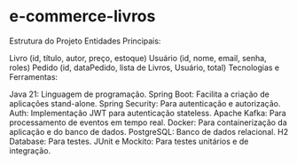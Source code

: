 # e-commerce-livros
Estrutura do Projeto
Entidades Principais:

Livro (id, título, autor, preço, estoque)
Usuário (id, nome, email, senha, roles)
Pedido (id, dataPedido, lista de Livros, Usuário, total)
Tecnologias e Ferramentas:

Java 21: Linguagem de programação.
Spring Boot: Facilita a criação de aplicações stand-alone.
Spring Security: Para autenticação e autorização.
Auth: Implementação JWT para autenticação stateless.
Apache Kafka: Para processamento de eventos em tempo real.
Docker: Para containerização da aplicação e do banco de dados.
PostgreSQL: Banco de dados relacional.
H2 Database: Para testes.
JUnit e Mockito: Para testes unitários e de integração.

